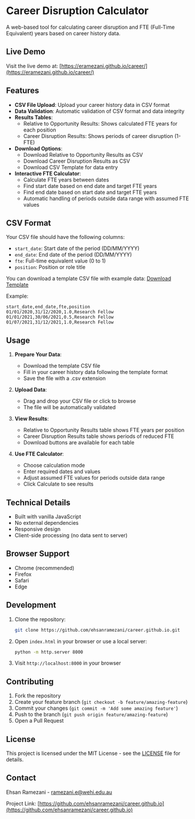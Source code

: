 # Career Disruption Calculator

A web-based tool for calculating career disruption and FTE (Full-Time Equivalent) years based on career history data.

## Live Demo

Visit the live demo at: [https://eramezani.github.io/career/](https://eramezani.github.io/career/)

## Features

- **CSV File Upload**: Upload your career history data in CSV format
- **Data Validation**: Automatic validation of CSV format and data integrity
- **Results Tables**:
  - Relative to Opportunity Results: Shows calculated FTE years for each position
  - Career Disruption Results: Shows periods of career disruption (1-FTE)
- **Download Options**:
  - Download Relative to Opportunity Results as CSV
  - Download Career Disruption Results as CSV
  - Download CSV Template for data entry
- **Interactive FTE Calculator**:
  - Calculate FTE years between dates
  - Find start date based on end date and target FTE years
  - Find end date based on start date and target FTE years
  - Automatic handling of periods outside data range with assumed FTE values

## CSV Format

Your CSV file should have the following columns:
- `start_date`: Start date of the period (DD/MM/YYYY)
- `end_date`: End date of the period (DD/MM/YYYY)
- `fte`: Full-time equivalent value (0 to 1)
- `position`: Position or role title

You can download a template CSV file with example data: [Download Template](template.csv)

Example:
```csv
start_date,end_date,fte,position
01/01/2020,31/12/2020,1.0,Research Fellow
01/01/2021,30/06/2021,0.5,Research Fellow
01/07/2021,31/12/2021,1.0,Research Fellow
```

## Usage

1. **Prepare Your Data**:
   - Download the template CSV file
   - Fill in your career history data following the template format
   - Save the file with a .csv extension

2. **Upload Data**:
   - Drag and drop your CSV file or click to browse
   - The file will be automatically validated

3. **View Results**:
   - Relative to Opportunity Results table shows FTE years per position
   - Career Disruption Results table shows periods of reduced FTE
   - Download buttons are available for each table

4. **Use FTE Calculator**:
   - Choose calculation mode
   - Enter required dates and values
   - Adjust assumed FTE values for periods outside data range
   - Click Calculate to see results

## Technical Details

- Built with vanilla JavaScript
- No external dependencies
- Responsive design
- Client-side processing (no data sent to server)

## Browser Support

- Chrome (recommended)
- Firefox
- Safari
- Edge

## Development

1. Clone the repository:
   ```bash
   git clone https://github.com/ehsanramezani/career.github.io.git
   ```

2. Open `index.html` in your browser or use a local server:
   ```bash
   python -m http.server 8000
   ```

3. Visit `http://localhost:8000` in your browser

## Contributing

1. Fork the repository
2. Create your feature branch (`git checkout -b feature/amazing-feature`)
3. Commit your changes (`git commit -m 'Add some amazing feature'`)
4. Push to the branch (`git push origin feature/amazing-feature`)
5. Open a Pull Request

## License

This project is licensed under the MIT License - see the [LICENSE](LICENSE) file for details.

## Contact

Ehsan Ramezani - [ramezani.e@wehi.edu.au](mailto:ramezani.e@wehi.edu.au)

Project Link: [https://github.com/ehsanramezani/career.github.io](https://github.com/ehsanramezani/career.github.io) 
